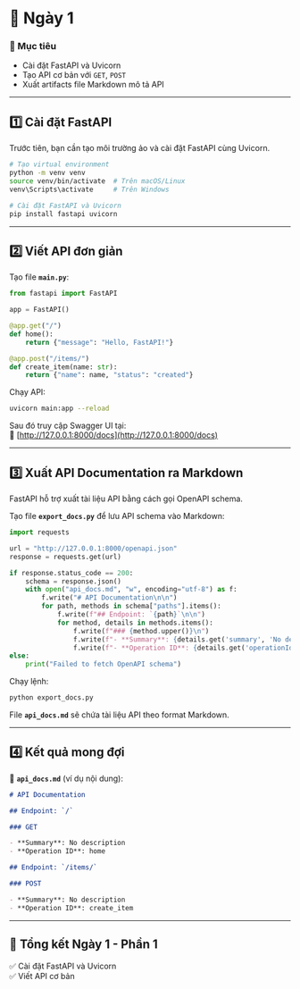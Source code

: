 # 🚀 **Ngày 1**

### **📌 Mục tiêu**

- Cài đặt FastAPI và Uvicorn
- Tạo API cơ bản với `GET`, `POST`
- Xuất artifacts file Markdown mô tả API

---

## **1️⃣ Cài đặt FastAPI**

Trước tiên, bạn cần tạo môi trường ảo và cài đặt FastAPI cùng Uvicorn.

```bash
# Tạo virtual environment
python -m venv venv
source venv/bin/activate  # Trên macOS/Linux
venv\Scripts\activate     # Trên Windows

# Cài đặt FastAPI và Uvicorn
pip install fastapi uvicorn
```

---

## **2️⃣ Viết API đơn giản**

Tạo file **`main.py`**:

```python
from fastapi import FastAPI

app = FastAPI()

@app.get("/")
def home():
    return {"message": "Hello, FastAPI!"}

@app.post("/items/")
def create_item(name: str):
    return {"name": name, "status": "created"}
```

Chạy API:

```bash
uvicorn main:app --reload
```

Sau đó truy cập Swagger UI tại:  
📌 [http://127.0.0.1:8000/docs](http://127.0.0.1:8000/docs)

---

## **3️⃣ Xuất API Documentation ra Markdown**

FastAPI hỗ trợ xuất tài liệu API bằng cách gọi OpenAPI schema.

Tạo file **`export_docs.py`** để lưu API schema vào Markdown:

```python
import requests

url = "http://127.0.0.1:8000/openapi.json"
response = requests.get(url)

if response.status_code == 200:
    schema = response.json()
    with open("api_docs.md", "w", encoding="utf-8") as f:
        f.write("# API Documentation\n\n")
        for path, methods in schema["paths"].items():
            f.write(f"## Endpoint: `{path}`\n\n")
            for method, details in methods.items():
                f.write(f"### {method.upper()}\n")
                f.write(f"- **Summary**: {details.get('summary', 'No description')}\n")
                f.write(f"- **Operation ID**: {details.get('operationId', 'N/A')}\n\n")
else:
    print("Failed to fetch OpenAPI schema")
```

Chạy lệnh:

```bash
python export_docs.py
```

File **`api_docs.md`** sẽ chứa tài liệu API theo format Markdown.

---

## **4️⃣ Kết quả mong đợi**

📄 **`api_docs.md`** (ví dụ nội dung):

```md
# API Documentation

## Endpoint: `/`

### GET

- **Summary**: No description
- **Operation ID**: home

## Endpoint: `/items/`

### POST

- **Summary**: No description
- **Operation ID**: create_item
```

---

## **🎯 Tổng kết Ngày 1 - Phần 1**

✅ Cài đặt FastAPI và Uvicorn  
✅ Viết API cơ bản
